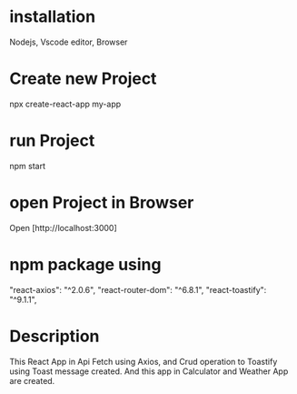 # installation
Nodejs, Vscode editor, Browser
# Create new Project
npx create-react-app my-app
# run Project
npm start
# open Project in Browser
Open [http://localhost:3000]
# npm package using
"react-axios": "^2.0.6",
"react-router-dom": "^6.8.1",
"react-toastify": "^9.1.1",
# Description 
This React App in Api Fetch using Axios, and Crud operation to Toastify using Toast message created. And this app in Calculator and Weather App are created.
